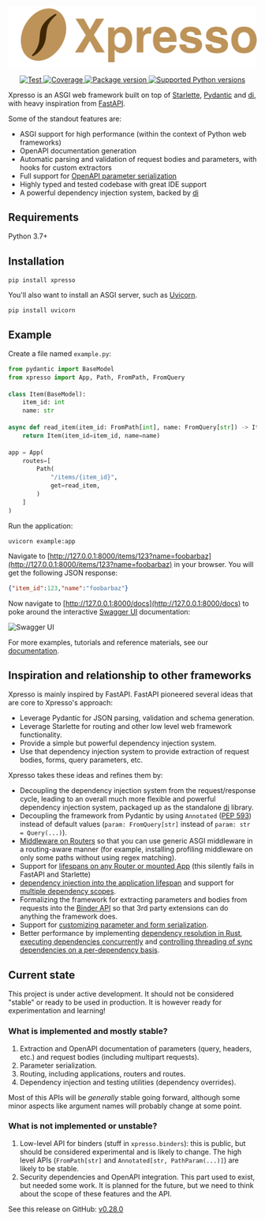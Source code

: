 <p align="center">
  <a href="https://www.xpresso-api.dev"><img src="https://github.com/adriangb/xpresso/raw/main/docs/assets/images/xpresso-title.png" alt="Xpresso"></a>
</p>

<p align="center">
<a href="https://github.com/adriangb/xpresso/actions?query=workflow%3ACI%2FCD+event%3Apush+branch%3Amain" target="_blank">
    <img src="https://github.com/adriangb/xpresso/actions/workflows/workflow.yaml/badge.svg?event=push&branch=main" alt="Test">
</a>
<a href="https://codecov.io/gh/adriangb/xpresso" target="_blank">
    <img src="https://img.shields.io/codecov/c/github/adriangb/xpresso?color=%2334D058" alt="Coverage">
</a>
<a href="https://pypi.org/project/xpresso" target="_blank">
    <img src="https://img.shields.io/pypi/v/xpresso?color=%2334D058&label=pypi%20package" alt="Package version">
</a>
<a href="https://pypi.org/project/xpresso" target="_blank">
    <img src="https://img.shields.io/pypi/pyversions/xpresso.svg?color=%2334D058" alt="Supported Python versions">
</a>
</p>

Xpresso is an ASGI web framework built on top of [Starlette], [Pydantic] and [di], with heavy inspiration from [FastAPI].

Some of the standout features are:

- ASGI support for high performance (within the context of Python web frameworks)
- OpenAPI documentation generation
- Automatic parsing and validation of request bodies and parameters, with hooks for custom extractors
- Full support for [OpenAPI parameter serialization](https://swagger.io/docs/specification/serialization/)
- Highly typed and tested codebase with great IDE support
- A powerful dependency injection system, backed by [di]

## Requirements

Python 3.7+

## Installation

```shell
pip install xpresso
```

You'll also want to install an ASGI server, such as [Uvicorn].

```shell
pip install uvicorn
```

## Example

Create a file named `example.py`:

```python
from pydantic import BaseModel
from xpresso import App, Path, FromPath, FromQuery

class Item(BaseModel):
    item_id: int
    name: str

async def read_item(item_id: FromPath[int], name: FromQuery[str]) -> Item:
    return Item(item_id=item_id, name=name)

app = App(
    routes=[
        Path(
            "/items/{item_id}",
            get=read_item,
        )
    ]
)
```

Run the application:

```shell
uvicorn example:app
```

Navigate to [http://127.0.0.1:8000/items/123?name=foobarbaz](http://127.0.0.1:8000/items/123?name=foobarbaz) in your browser.
You will get the following JSON response:

```json
{"item_id":123,"name":"foobarbaz"}
```

Now navigate to [http://127.0.0.1:8000/docs](http://127.0.0.1:8000/docs) to poke around the interactive [Swagger UI] documentation:

![Swagger UI](docs/readme_example_swagger.png)

For more examples, tutorials and reference materials, see our [documentation].

## Inspiration and relationship to other frameworks

Xpresso is mainly inspired by FastAPI.
FastAPI pioneered several ideas that are core to Xpresso's approach:

- Leverage Pydantic for JSON parsing, validation and schema generation.
- Leverage Starlette for routing and other low level web framework functionality.
- Provide a simple but powerful dependency injection system.
- Use that dependency injection system to provide extraction of request bodies, forms, query parameters, etc.

Xpresso takes these ideas and refines them by:

- Decoupling the dependency injection system from the request/response cycle, leading to an overall much more flexible and powerful dependency injection system, packaged up as the standalone [di] library.
- Decoupling the framework from Pydantic by using `Annotated` ([PEP 593]) instead of default values (`param: FromQuery[str]` instead of `param: str = Query(...)`).
- [Middleware on Routers] so that you can use generic ASGI middleware in a routing-aware manner (for example, installing profiling middleware on only some paths without using regex matching).
- Support for [lifespans on any Router or mounted App] (this silently fails in FastAPI and Starlette)
- [dependency injection into the application lifespan] and support for [multiple dependency scopes].
- Formalizing the framework for extracting parameters and bodies from requests into the [Binder API] so that 3rd party extensions can do anything the framework does.
- Support for [customizing parameter and form serialization].
- Better performance by implementing [dependency resolution in Rust], [executing dependencies concurrently] and [controlling threading of sync dependencies on a per-dependency basis].

## Current state

This project is under active development.
It should not be considered "stable" or ready to be used in production.
It is however ready for experimentation and learning!

### What is implemented and mostly stable?

1. Extraction and OpenAPI documentation of parameters (query, headers, etc.) and request bodies (including multipart requests).
1. Parameter serialization.
1. Routing, including applications, routers and routes.
1. Dependency injection and testing utilities (dependency overrides).

Most of this APIs will be _generally_ stable going forward, although some minor aspects like argument names will probably change at some point.

### What is not implemented or unstable?

1. Low-level API for binders (stuff in `xpresso.binders`): this is public, but should be considered experimental and is likely to change. The high level APIs (`FromPath[str]` and `Annotated[str, PathParam(...)]`) are likely to be stable.
1. Security dependencies and OpenAPI integration. This part used to exist, but needed some work. It is planned for the future, but we need to think about the scope of these features and the API.

[Starlette]: https://github.com/encode/starlette
[Pydantic]: https://github.com/samuelcolvin/pydantic/
[FastAPI]: https://github.com/adriangb/xpresso
[di]: https://github.com/adriangb/di
[Uvicorn]: http://www.uvicorn.org/
[documentation]: https://www.xpresso-api.dev/
[Swagger UI]: https://swagger.io/tools/swagger-ui/
[dependency injection into the application lifespan]: https://xpresso-api.dev/latest/tutorial/lifespan
[multiple dependency scopes]: https://xpresso-api.dev/latest/tutorial/dependencies/scopes/
[dependency resolution in Rust]: https://github.com/adriangb/graphlib2
[executing dependencies concurrently]: https://xpresso-api.dev/latest/advanced/dependencies/performance/#concurrent-execution
[controlling threading of sync dependencies on a per-dependency basis]: https://xpresso-api.dev/latest/advanced/dependencies/performance/#sync-vs-async
[PEP 593]: https://www.python.org/dev/peps/pep-0593/
[Binder API]: https://xpresso-api.dev/latest/advanced/binders/
[customizing parameter and form serialization]: https://xpresso-api.dev/latest/tutorial/query_params/#customizing-deserialization
[lifespans on any Router or mounted App]: https://xpresso-api.dev/latest/tutorial/lifespan/
[Middleware on Routers]: https://xpresso-api.dev/0.14.1/tutorial/middleware/#middleware-on-routers

See this release on GitHub: [v0.28.0](https://github.com/adriangb/xpresso/releases/tag/0.28.0)
